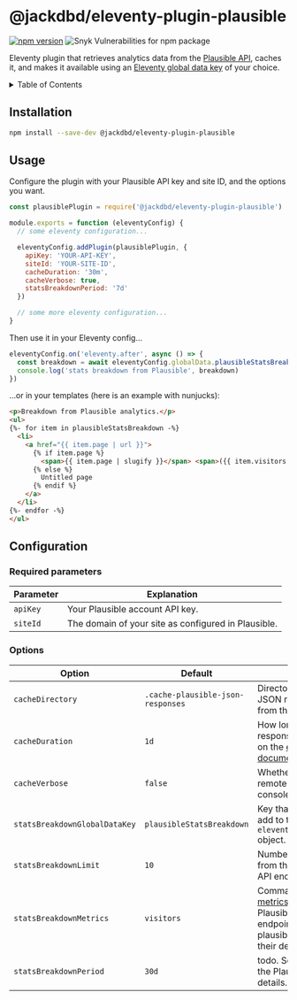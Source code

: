 # @jackdbd/eleventy-plugin-plausible

[![npm version](https://badge.fury.io/js/@jackdbd%2Feleventy-plugin-plausible.svg)](https://badge.fury.io/js/@jackdbd%2Feleventy-plugin-plausible)
![Snyk Vulnerabilities for npm package](https://img.shields.io/snyk/vulnerabilities/npm/@jackdbd%2Feleventy-plugin-plausible)

Eleventy plugin that retrieves analytics data from the [Plausible API](https://plausible.io/docs/stats-api), caches it, and makes it available using an [Eleventy global data key](https://www.11ty.dev/docs/data-global-custom/) of your choice.

<!-- START doctoc generated TOC please keep comment here to allow auto update -->
<!-- DON'T EDIT THIS SECTION, INSTEAD RE-RUN doctoc TO UPDATE -->
<details><summary>Table of Contents</summary>

- [Installation](#installation)
- [Usage](#usage)
- [Configuration](#configuration)
  - [Required parameters](#required-parameters)
  - [Options](#options)

<!-- END doctoc generated TOC please keep comment here to allow auto update -->
</details>

## Installation

```sh
npm install --save-dev @jackdbd/eleventy-plugin-plausible
```

## Usage

Configure the plugin with your Plausible API key and site ID, and the options you want.

```js
const plausiblePlugin = require('@jackdbd/eleventy-plugin-plausible')

module.exports = function (eleventyConfig) {
  // some eleventy configuration...

  eleventyConfig.addPlugin(plausiblePlugin, {
    apiKey: 'YOUR-API-KEY',
    siteId: 'YOUR-SITE-ID',
    cacheDuration: '30m',
    cacheVerbose: true,
    statsBreakdownPeriod: '7d'
  })

  // some more eleventy configuration...
}
```

Then use it in your Eleventy config...

```js
eleventyConfig.on('eleventy.after', async () => {
  const breakdown = await eleventyConfig.globalData.plausibleStatsBreakdown()
  console.log('stats breakdown from Plausible', breakdown)
})
```

...or in your templates (here is an example with nunjucks):

```html
<p>Breakdown from Plausible analytics.</p>
<ul>
{%- for item in plausibleStatsBreakdown -%}
  <li>
    <a href="{{ item.page | url }}">
      {% if item.page %}
        <span>{{ item.page | slugify }}</span> <span>({{ item.visitors }} visitors)</span>
      {% else %}
        Untitled page
      {% endif %}
    </a>
  </li>
{%- endfor -%}
</ul>
```

## Configuration

### Required parameters

| Parameter | Explanation |
| --- | --- |
| `apiKey` | Your Plausible account API key. |
| `siteId` | The domain of your site as configured in Plausible. |

### Options

| Option | Default | Explanation |
| --- | --- | --- |
| `cacheDirectory` | `.cache-plausible-json-responses` | Directory where to store JSON responses coming from the Plausible API. |
| `cacheDuration` | `1d` | How long to cache JSON responses for. See details on the [eleventy-fetch documentation](https://www.11ty.dev/docs/plugins/fetch/#change-the-cache-duration). |
| `cacheVerbose` | `false` | Whether to log requested remote URLs to the console. |
| `statsBreakdownGlobalDataKey` | `plausibleStatsBreakdown` | Key that this plugin should add to the `eleventyConfig.globalData` object. |
| `statsBreakdownLimit` | `10` | Number of results to return from the Plausible `/stats` API endpoint. |
| `statsBreakdownMetrics` | `visitors` | Comma-separated list of [metrics](https://plausible.io/docs/stats-api#metrics) to return from the Plausible `/stats` API endpoint. See [here](https://plausible.io/docs/metrics-definitions) for all plausible.io metrics and their definitions. |
| `statsBreakdownPeriod` | `30d` | todo. See [Time periods](https://plausible.io/docs/stats-api#time-periods) on the Plausible API docs for details. |
